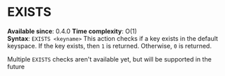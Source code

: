 # EXISTS

**Available since**: 0.4.0 
**Time complexity**: O(1)  
**Syntax**: `EXISTS <keyname>`
This action checks if a key exists in the default keyspace. If the key exists, then `1` is returned. Otherwise, `0` is returned. 

Multiple `EXISTS` checks aren't available yet, but will be supported in the future
